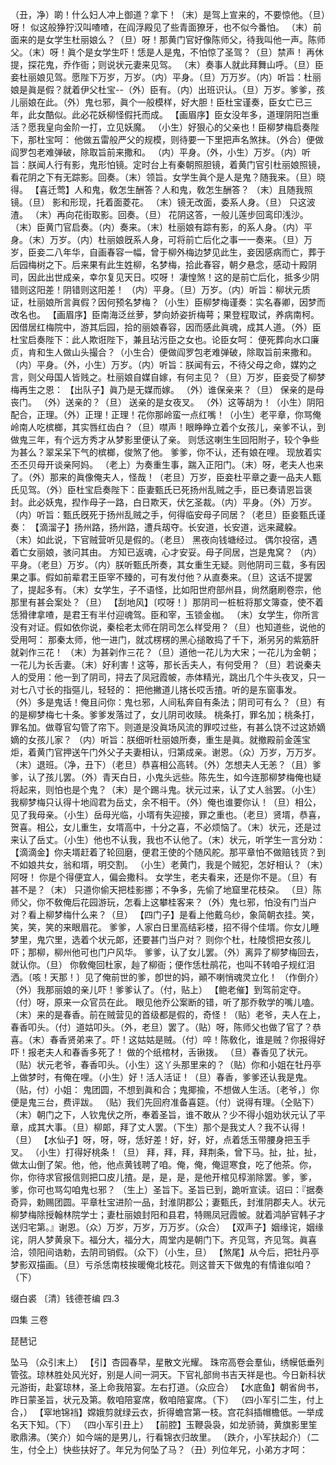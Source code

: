 <!-- { "loadSidebar": true } -->
（丑，净）啲！什么妇人冲上御道？拿下！（末）是驾上宣来的，不要惊他。（旦）呀！
似这般狰狞汉叫喳喳，在阎浮殿见了些青面獠牙，也不似今番怕。
（末）前面来的是女学生杜丽娘么？（旦）呀！那黄门官好像陈师父，待我叫他一声。陈师父。（末）呀！眞个是女学生吓！恁是人是鬼，不怕惊了圣驾？（旦）禁声！
再休提，探花鬼，乔作衙；则说状元妻来见驾。
（末）奏事人就此拜舞山呼。（旦）臣妾杜丽娘见驾。愿陛下万岁，万岁。（内）平身。（旦）万万岁。（内）听旨：杜丽娘是眞是假？就着伊父杜宝--（外）臣有。（内）出班识认。（旦）万岁。爹爹，孩儿丽娘在此。（外）鬼乜邪，眞个一般模样，好大胆！臣杜宝谨奏，臣女亡已三年，此女酷似。此必花妖柳怪假托而成。
【画眉序】臣女没年多，道理阴阳岂重活？愿我皇向金阶一打，立见妖魔。
（小生）好狠心的父亲也！臣柳梦梅启奏陛下，那杜宝呵：
他做五雷般严父的规模，则待要一下里把声名煞抹。（外合）便做阎罗包老难弹破，除取旨前来撒和。
（内）平身。（外，小生）万岁。（内）听旨：朕闻人行有影，鬼形怕镜。定时台上有秦朝照胆镜，着黄门官引杜丽娘照镜，看花阴之下有无踪影。回奏。（末）领旨。女学生眞个是人是鬼？随我来。（旦）晓得。
【喜迁莺】人和鬼，敎怎生酬答？人和鬼，敎怎生酬答？
（末）且随我照镜。（旦）
影和形现，托着面菱花。
（末）镜无改面，委系人身。（旦）
只这波渣。
（末）再向花街取影。回奏。（旦）
花阴这答，一般儿莲步回鸾印浅沙。
（末）臣黄门官启奏。（内）奏来。（末）杜丽娘有踪有影，的系人身。（内）平身。（末）万岁。（内）杜丽娘旣系人身，可将前亡后化之事一一奏来。（旦）万岁，臣妾二八年华，自画春容一幅，曾于柳外梅边梦见此生，妾因感病而亡，葬于后园梅树之下。后来果有此生姓柳，名梦梅，拾此春容，朝夕悬念，感动十殿阴司，因此出世成亲，幸尔复见天日。哎呀！
凄惶煞！这的是前亡后化，抵多少阴错则这阳差！阴错则这阳差！
（内）平身。（旦）万岁。（内）听旨：柳状元质证，杜丽娘所言眞假？因何预名梦梅？（小生）臣柳梦梅谨奏：实名春卿，因梦而改名也。
【画眉序】臣南海泛丝萝，梦向娇姿折梅萼；果登程取试，养病南柯。
因借居红梅院中，游其后园，拾的丽娘春容，因而感此眞魂，成其人道。（外）臣杜宝启奏陛下：此人欺诳陛下，兼且玷污臣之女也。论臣女呵：
便死葬向水口廉贞，肯和生人做山头撮合？（小生合）便做阎罗包老难弹破，除取旨前来撒和。
（内）平身。（外，小生）万岁。（内）听旨：朕闻有云，不待父母之命，媒妁之言，则父母国人皆贱之。杜丽娘自媒自嫁，有何主见？（旦）万岁，臣妾受了柳梦梅再生之恩：
【出队子】眞乃是无媒而嫁。
（外）谁保亲来？（旦）
保亲的是母丧门。
（外）送亲的？（旦）
送亲的是女夜叉。
（外）这等胡为！（小生）阴阳配合，正理。（外）正理！正理！花你那岭蛮一点红嘴！（小生）老平章，你骂俺岭南人吃槟榔，其实唇红齿白？（旦）噤声！眼睁睁立着个女孩儿，亲爹不认，到做鬼三年，有个远方秀才从梦影里便认了亲。
则恁这喇生生回阳附子，较个争些为甚么？翠呆呆下气的槟榔，俊煞了他。
爹爹，你不认，还有娘在哩。
现放着实丕丕贝母开谈亲阿妈。
（老上）为奏重生事，踹入正阳门。（末）呀，老夫人也来了。（外）那来的眞像俺夫人，怪哉！（老旦）万岁，臣妾杜平章之妻一品夫人甄氏见驾。（外）臣杜宝启奏陛下：臣妻甄氏已死扬州乱贼之手，臣已奏请恩旨褒封。此必妖鬼，揑作母子一路，白日欺天，伏乞圣裁。（内）平身。（外）万岁。（内）听旨：甄氏旣死于扬州乱贼之手，何得临安母子同居？（老旦）臣妾甄氏谨奏：
【滴溜子】扬州路，扬州路，遭兵刼夺。长安道，长安道，远来藏躱。
（末）如此说，下官贼营听见是假的。（老旦）
黑夜向钱塘经过。
偶尔投宿，遇着亡女丽娘，骇问其由。
方知已返魂，心才安妥。母子同居，岂是鬼窝？
（内）平身。（老旦）万岁。（内）朕听甄氏所奏，其女重生无疑。则他阴司三载，多有因果之事。假如前辈君王臣宰不臻的，可有发付他？从直奏来。（旦）这话不提罢了，提起多有。（末）女学生，子不语怪，比如阳世府部州县，尙然磨刷卷宗，他那里有甚会案处？（旦）
【刮地风】〔哎呀！〕那阴司一桩桩将那文簿查，使不着恁猾律拿喳，是君王有半付迎魂驾。臣和宰，玉锁金枷。
（末）女学生，你所言没有对证。假如依你说，秦桧老太师在阴司怎么样受用？（旦）也知道些，说他的受用呵：
那秦太师，他一进门，就忒楞楞的黑心搥敢捣了千下，淅另另的紫筋肝就刴作三花！
（末）为甚刴作三花？（旦）道他一花儿为大宋；一花儿为金朝；一花儿为长舌妻。（末）好利害！这等，那长舌夫人，有何受用？（旦）若说秦夫人的受用：他一到了阴司，挦去了凤冠霞帔，赤体精光，跳出几个牛头夜叉，只一对七八寸长的指彄儿，轻轻的：
把他撇道儿揢长哎舌揸。听的是东窗事发。
（外）多是鬼话！俺且问你：鬼乜邪，人间私奔自有条法；阴司可有么？（旦）有的是柳梦梅七十条。爹爹发落过了，女儿阴司收赎。
桃条打，罪名加；桃条打，罪名加。做尊官勾管了帘下。则道是没眞场风流的罪哎过些，有甚么饶不过这娇嫡嫡的女孩儿家？
（内）听旨：朕细听杜丽娘所奏，重生是眞。就撤殿前金莲宝炬，着黄门官押送午门外父子夫妻相认，归第成亲。谢恩。（众）万岁，万万岁。（末）退班。（净，丑下）（老旦）恭喜相公高转。（外）怎想夫人无恙？（且）爹爹，认了孩儿罢。（外）青天白日，小鬼头远些。陈先生，如今连那柳梦梅俺也疑将起来，则怕也是个鬼？（末）是个踢斗鬼。状元过来，认了丈人翁罢。（小生）我柳梦梅只认得十地阎君为岳丈，余不相干。（外）俺也谁要你认！（旦）相公，见了我母亲。（小生）岳母光临，小壻有失迎接，罪之重也。（老旦）贤壻，恭喜，贺喜。相公，女儿重生，女壻高中，十分之喜，不必烦恼了。（末）状元，还是过来认了岳丈。（小生）他也不认我，我也不认他了。（末）状元，听学生一言分劝：
【滴滴金】你夫壻赶着了轮回磨，便君王使的个随风舵。那平章怕不做赔钱货？到不如娘共女，翁和壻，明交割。
（小生）老黄门，我是个贼犯，怎好相认？（末）阿呀！
你是个得便宜人，偏会撒科。
女学生，老夫看来，还是你不是。（旦）有甚不是？（末）
只道你偷天把桂影挪；不争多，先偷了地窟里花枝朶。
（旦）陈师父，你不敎俺后花园游玩，怎看上这攀桂客来？（外）鬼乜邪，怕没有门当户对？看上柳梦梅什么来？（旦）
【四门子】是看上他戴乌纱，象简朝衣挂。笑，笑，笑，笑的来眼眉花。
爹爹，人家白日里高结彩楼，招不得个佳壻。你女儿睡梦里，鬼穴里，选着个状元郞，还要甚门当户对？
则你个杜，杜陵惯把女孩儿吓；那柳，柳州他可也门户风华。
爹爹，认了女儿罢。（外）离异了柳梦梅回去，就认你。（旦）
你敎俺回杜家，赸了柳衙；便作恁杜鹃花，也叫不转咱子规红泪洒。〔咳！天那！〕见了俺前世的爹，卽世的妈，顚不喇悄魂灵立化！
（作倒介）（外）我那丽娘的亲儿吓！爹爹认了。（付，贴上）
【鲍老催】到驾前定夺。
（付）呀，原来一众官员在此。
眼见他乔公案断的错，听了那乔敎学的嘴儿嗑。
（末）来的是春香。前在贼营见的首级都是假的，奇怪！（贴）老爷，夫人在上，春香叩头。（付）道姑叩头。（外，老旦）罢了。（贴）呀，陈师父也做了官了？恭喜。（末）春香贤弟来了。吓！这姑姑是贼。（付）啐！陈敎化，谁是贼？你报得好吓！报老夫人和春香多死了！
做的个纸棺材，舌锹拨。
（旦）春香见了状元。（贴）状元老爷，春香叩头。（小生）这丫头那里来的？（贴）你和小姐在牡丹亭上做梦时，有俺在哩。（小生）好！活人活证！（旦）春香，爹爹还认我是鬼。（贴，付）小姐：
鬼团圆，不想到眞和合；鬼揶揄，不想做人生活。〔老爷，〕你便是鬼三台，费评跋。
（贴）我们先回府准备喜筵。（付）说得有理。（仝贴下）（末）朝门之下，人钦鬼伏之所，奉着圣旨，谁不敢从？少不得小姐劝状元认了平章，成其大事。（旦）柳郞，拜了丈人罢。（下生）那个是我丈人？我不认得！（旦）
【水仙子】呀，呀，呀，恁好差！好，好，好，点着恁玉带腰身把玉手叉。
（小生）打得好桃条！（旦）
拜，拜，拜，拜荆条，曾下马。扯，扯，扯，做太山倒了架。他，他，他点黄钱聘了咱。俺，俺，俺逗寒食，吃了他茶。你，你，你待求官报信则把口皮儿揸。是，是，是，是他开棺见椁湔除罢。爹，爹，爹，你可也骂勾咱鬼乜邪？
（生上）圣旨下。圣旨已到，跪听宣读。诏曰：『据奏奇异，勅赐团圆。平章杜宝进阶一品，封淮阴郡公；妻甄氏，封淮阴郡夫人。状元柳梦梅除授翰林院学士；妻杜丽娘封阳和县君，特赐凤冠霞帔。就着鸿胪官韩子才送归宅第。』谢恩。（众）万岁，万岁，万万岁。（众合）
【双声子】姻缘诧，姻缘诧，阴人梦黄泉下。福分大，福分大，周堂内是朝门下。齐见驾，齐见驾。眞喜洽，领阳间诰勅，去阴司销假。（众下）（小生，旦）
【煞尾】从今后，把牡丹亭梦影双描画。（旦）亏杀恁南枝挨暖俺北枝花。则这普天下做鬼的有情谁似咱？（下）

缀白裘 〔清〕钱德苍编 四.3
 
 
四集 
三卷
 
琵琶记
 
坠马
（众引末上）
【引】杏园春早，星散文光耀。
珠帘高卷会羣仙，绣幙低垂列管弦。琼林胜处风光好，别是人间一洞天。下官礼部尙书吉天祥是也。今日新科状元游街，赴宴琼林，圣上命我陪宴。左右打道。（众应合）
【水底鱼】朝省尙书，昨日蒙圣旨，状元及第。敎咱陪宴席，敎咱陪宴席。（下）
（四小军引二生，付上合，）
【窣地锦裆】嫦娥剪就绿云衣，折得蟾宫第一枝。宫花斜插帽檐低。一举成名天下知。（下）
（四小军引丑上）
【前腔】玉鞭袅袅，如龙骄骑，黄旗影里笙歌鼎沸。（笑介）如今端的是男儿，行看锦衣归故里。
（跌介，小军扶起介）（二生，付仝上）快些扶好了。年兄为何坠了马？（丑）列位年兄，小弟方才呵：
